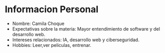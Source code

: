 # Informacion Personal

- Nombre: Camila Choque 
- Expectativas sobre la materia: Mayor entendimiento de software y del desarrollo web. 
- Intereses relacionados: IA, desarrollo web y ciberseguridad. 
- Hobbies: Leer,ver peliculas, entrenar.


     

